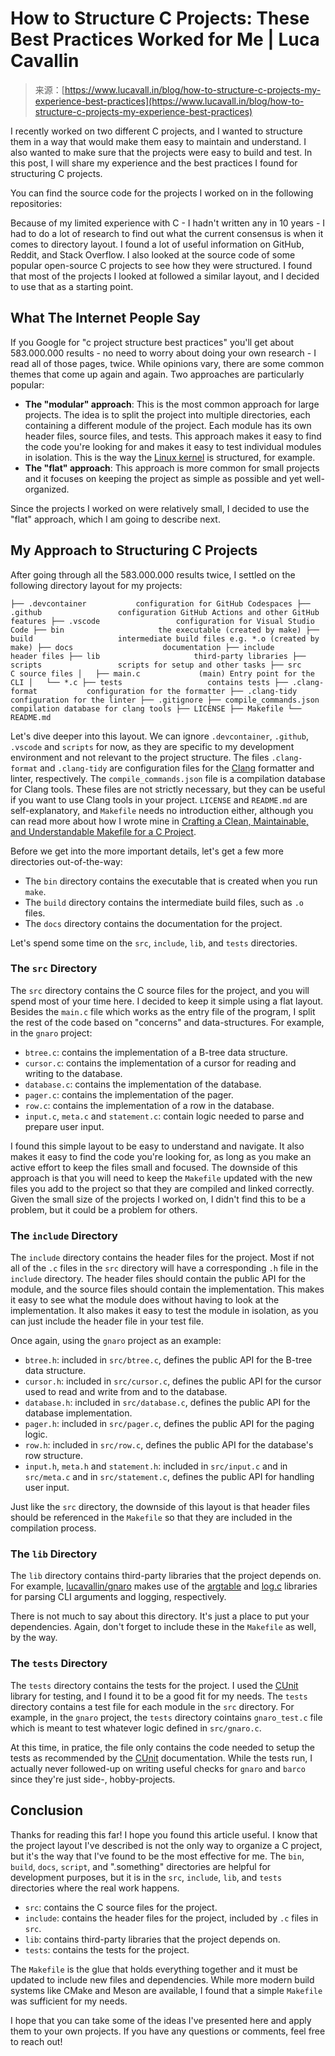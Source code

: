 <!--yml
category: 未分类
date: 2024-05-27 14:44:30
-->

# How to Structure C Projects: These Best Practices Worked for Me | Luca Cavallin

> 来源：[https://www.lucavall.in/blog/how-to-structure-c-projects-my-experience-best-practices](https://www.lucavall.in/blog/how-to-structure-c-projects-my-experience-best-practices)

I recently worked on two different C projects, and I wanted to structure them in a way that would make them easy to maintain and understand. I also wanted to make sure that the projects were easy to build and test. In this post, I will share my experience and the best practices I found for structuring C projects.

You can find the source code for the projects I worked on in the following repositories:

Because of my limited experience with C - I hadn't written any in 10 years - I had to do a lot of research to find out what the current consensus is when it comes to directory layout. I found a lot of useful information on GitHub, Reddit, and Stack Overflow. I also looked at the source code of some popular open-source C projects to see how they were structured. I found that most of the projects I looked at followed a similar layout, and I decided to use that as a starting point.

## [](#what-the-internet-people-say)What The Internet People Say

If you Google for "c project structure best practices" you'll get about 583.000.000 results - no need to worry about doing your own research - I read all of those pages, twice. While opinions vary, there are some common themes that come up again and again. Two approaches are particularly popular:

*   **The "modular" approach**: This is the most common approach for large projects. The idea is to split the project into multiple directories, each containing a different module of the project. Each module has its own header files, source files, and tests. This approach makes it easy to find the code you're looking for and makes it easy to test individual modules in isolation. This is the way the [Linux kernel](https://github.com/torvalds/linux) is structured, for example.
*   **The "flat" approach**: This approach is more common for small projects and it focuses on keeping the project as simple as possible and yet well-organized.

Since the projects I worked on were relatively small, I decided to use the "flat" approach, which I am going to describe next.

## [](#my-approach-to-structuring-c-projects)My Approach to Structuring C Projects

After going through all the 583.000.000 results twice, I settled on the following directory layout for my projects:

```
├── .devcontainer           configuration for GitHub Codespaces ├── .github                 configuration GitHub Actions and other GitHub features ├── .vscode                 configuration for Visual Studio Code ├── bin                     the executable (created by make) ├── build                   intermediate build files e.g. *.o (created by make) ├── docs                    documentation ├── include                 header files ├── lib                     third-party libraries ├── scripts                 scripts for setup and other tasks ├── src                     C source files │   ├── main.c             (main) Entry point for the CLI │   └── *.c ├── tests                   contains tests ├── .clang-format           configuration for the formatter ├── .clang-tidy             configuration for the linter ├── .gitignore ├── compile_commands.json   compilation database for clang tools ├── LICENSE ├── Makefile └── README.md 
```

Let's dive deeper into this layout. We can ignore `.devcontainer`, `.github`, `.vscode` and `scripts` for now, as they are specific to my development environment and not relevant to the project structure. The files `.clang-format` and `.clang-tidy` are configuration files for the [Clang](https://clang.llvm.org/) formatter and linter, respectively. The `compile_commands.json` file is a compilation database for Clang tools. These files are not strictly necessary, but they can be useful if you want to use Clang tools in your project. `LICENSE` and `README.md` are self-explanatory, and `Makefile` needs no introduction either, although you can read more about how I wrote mine in [Crafting a Clean, Maintainable, and Understandable Makefile for a C Project](/blog/crafting-clean-maintainable-understandable-makefile-for-c-project).

Before we get into the more important details, let's get a few more directories out-of-the-way:

*   The `bin` directory contains the executable that is created when you run `make`.
*   The `build` directory contains the intermediate build files, such as `.o` files.
*   The `docs` directory contains the documentation for the project.

Let's spend some time on the `src`, `include`, `lib`, and `tests` directories.

### [](#the-src-directory)The `src` Directory

The `src` directory contains the C source files for the project, and you will spend most of your time here. I decided to keep it simple using a flat layout. Besides the `main.c` file which works as the entry file of the program, I split the rest of the code based on "concerns" and data-structures. For example, in the `gnaro` project:

*   `btree.c`: contains the implementation of a B-tree data structure.
*   `cursor.c`: contains the implementation of a cursor for reading and writing to the database.
*   `database.c`: contains the implementation of the database.
*   `pager.c`: contains the implementation of the pager.
*   `row.c`: contains the implementation of a row in the database.
*   `input.c`, `meta.c` and `statement.c`: contain logic needed to parse and prepare user input.

I found this simple layout to be easy to understand and navigate. It also makes it easy to find the code you're looking for, as long as you make an active effort to keep the files small and focused. The downside of this approach is that you will need to keep the `Makefile` updated with the new files you add to the project so that they are compiled and linked correctly. Given the small size of the projects I worked on, I didn't find this to be a problem, but it could be a problem for others.

### [](#the-include-directory)The `include` Directory

The `include` directory contains the header files for the project. Most if not all of the `.c` files in the `src` directory will have a corresponding `.h` file in the `include` directory. The header files should contain the public API for the module, and the source files should contain the implementation. This makes it easy to see what the module does without having to look at the implementation. It also makes it easy to test the module in isolation, as you can just include the header file in your test file.

Once again, using the `gnaro` project as an example:

*   `btree.h`: included in `src/btree.c`, defines the public API for the B-tree data structure.
*   `cursor.h`: included in `src/cursor.c`, defines the public API for the cursor used to read and write from and to the database.
*   `database.h`: included in `src/database.c`, defines the public API for the database implementation.
*   `pager.h`: included in `src/pager.c`, defines the public API for the paging logic.
*   `row.h`: included in `src/row.c`, defines the public API for the database's row structure.
*   `input.h`, `meta.h` and `statement.h`: included in `src/input.c` and in `src/meta.c` and in `src/statement.c`, defines the public API for handling user input.

Just like the `src` directory, the downside of this layout is that header files should be referenced in the `Makefile` so that they are included in the compilation process.

### [](#the-lib-directory)The `lib` Directory

The `lib` directory contains third-party libraries that the project depends on. For example, [lucavallin/gnaro](https://github.com/lucavallin/gnaro) makes use of the [argtable](https://www.argtable.org) and [log.c](https://github.com/rxi/log.c) libraries for parsing CLI arguments and logging, respectively.

There is not much to say about this directory. It's just a place to put your dependencies. Again, don't forget to include these in the `Makefile` as well, by the way.

### [](#the-tests-directory)The `tests` Directory

The `tests` directory contains the tests for the project. I used the [CUnit](https://cunit.sourceforge.net) library for testing, and I found it to be a good fit for my needs. The `tests` directory contains a test file for each module in the `src` directory. For example, in the `gnaro` project, the `tests` directory cointains `gnaro_test.c` file which is meant to test whatever logic defined in `src/gnaro.c`.

At this time, in pratice, the file only contains the code needed to setup the tests as recommended by the [CUnit](https://cunit.sourceforge.net) documentation. While the tests run, I actually never followed-up on writing useful checks for `gnaro` and `barco` since they're just side-, hobby-projects.

## [](#conclusion)Conclusion

Thanks for reading this far! I hope you found this article useful. I know that the project layout I've described is not the only way to organize a C project, but it's the way that I've found to be the most effective for me. The `bin`, `build`, `docs`, `script`, and ".something" directories are helpful for development purposes, but it is in the `src`, `include`, `lib`, and `tests` directories where the real work happens.

*   `src`: contains the C source files for the project.
*   `include`: contains the header files for the project, included by `.c` files in `src`.
*   `lib`: contains third-party libraries that the project depends on.
*   `tests`: contains the tests for the project.

The `Makefile` is the glue that holds everything together and it must be updated to include new files and dependencies. While more modern build systems like CMake and Meson are available, I found that a simple `Makefile` was sufficient for my needs.

I hope that you can take some of the ideas I've presented here and apply them to your own projects. If you have any questions or comments, feel free to reach out!